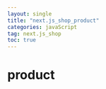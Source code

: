 ```yaml
---
layout: single
title: "next.js_shop_product"
categories: javaScript
tag: next.js_shop
toc: true
---
```


# product



